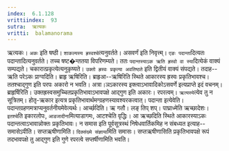```yaml
---
index:  6.1.128
vrittiindex:  93
sutra:  ऋत्यकः
vritti:  balamanorama 
---
```


ऋत्यकः। `अकः` इति षष्ठी। `शाकल्यस्य ह्रस्वश्चे`त्यनुवर्तते। असवर्णं इति निवृत्त्म्। `एङः पदान्ता`दित्यतः पदान्तादित्यनुवर्तते। तच्च षष्ट�न्ततया विपरिणम्यते। ततः `पदान्तस्याऽक ऋति ह्रस्वो वा स्या`दित्येकं वाक्यं सम्पद्यते। चकारात्प्रकृत्येत्यनुकृष्यते। `उक्तो ह्रस्वः प्रकृत्या अवतिष्ठते` इति द्वितीयं वाक्यं संपद्यते। तदाह--ऋति परेऽकः प्राग्वदिति। ब्राहृ ऋषिरिति। ब्राहृआ--ऋषिरिति स्थिते आकारस्य ह्रस्वः प्रकृतिभावश्च। ततश्चाद्गुण इति परपः अकारो न भवति। अत्रा।ञऽकारस्य इक्त्वाऽभावादिकोऽसवर्णे इत्यप्राप्ते इदं वचनम्। ब्राहृर्षिरिति। उक्तह्रस्वसमुच्चितप्रकृतिभावाऽभावपक्षे आद्गुण इति अकारः। रपरत्वम्। `ऋत्यस्ये`त्येव तु न सूत्रितम्। होतृ-ऋकार इत्यत्र प्रकृतिभावार्थमग्ग्रहणस्यावश्यरकत्वात्। पदान्ता इत्येवेति। पदान्तग्रहणमत्राप्यनुवर्तनीयमेवेत्यर्थः। आर्च्छदिति। ऋ गतौ। लङ् तिप् शप्। पाघ्राध्मेति ऋच्छादेशः। `इतश्चे`ति इकारलोपः, `आडजादीना`मित्याडागमः, आटश्चेति वृद्धिः। आ ऋच्छदिति स्थिते आकारस्याऽकः पदान्तत्वाऽभावान्नोक्तः प्रकृतिभावः। न समास इति पूर्वसूत्रस्थं निषेधवार्तिकमिह न संबध्यत इत्याह--समासेऽपीति। सप्तऋषीणामिति। `दिक्संख्ये संज्ञाया`मिति समासः। सप्तऋषीणासिति प्रकृतिभावपक्षे रूपं तदभावपक्षे तु आद्गुण इति गुणे रपरत्वे सप्तर्षीणामिति भवति। 

